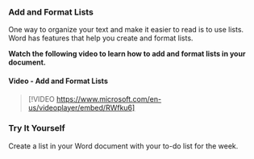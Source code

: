 ### Add and Format Lists
One way to organize your text and make it easier to read is to use lists. Word has features that help you create and format lists.

**Watch the following video to learn how to add and format lists in your document.**


#### Video - Add and Format Lists

> [!VIDEO https://www.microsoft.com/en-us/videoplayer/embed/RWfku6]


### Try It Yourself

Create a list in your Word document with your to-do list for the week.
